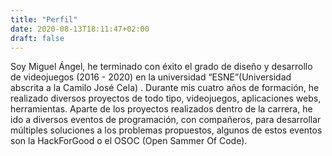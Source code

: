 ```yaml
---
title: "Perfil"
date: 2020-08-13T18:11:47+02:00
draft: false
---
```


Soy Miguel Ángel, he terminado con éxito el grado de diseño y desarrollo de videojuegos (2016 - 2020) en la universidad “ESNE”(Universidad abscrita a la Camilo José Cela) . Durante mis cuatro años de formación, he realizado diversos proyectos de todo tipo, videojuegos, aplicaciones webs, herramientas. Aparte de los proyectos realizados dentro de la carrera, he ido a diversos eventos de programación, con compañeros, para desarrollar múltiples soluciones a los problemas propuestos, algunos de estos eventos son la HackForGood o el OSOC (Open Sammer Of Code). 
